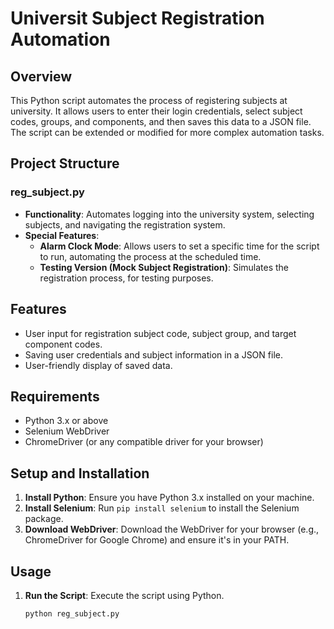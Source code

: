 # Universit Subject Registration Automation

## Overview
This Python script automates the process of registering subjects at university. It allows users to enter their login credentials, select subject codes, groups, and components, and then saves this data to a JSON file. The script can be extended or modified for more complex automation tasks.

## Project Structure
### reg_subject.py
   - **Functionality**: Automates logging into the university system, selecting subjects, and navigating the registration system.
   - **Special Features**:
     - **Alarm Clock Mode**: Allows users to set a specific time for the script to run, automating the process at the scheduled time.
     - **Testing Version (Mock Subject Registration)**: Simulates the registration process, for testing purposes.


## Features
- User input for registration subject code, subject group, and target component codes.
- Saving user credentials and subject information in a JSON file.
- User-friendly display of saved data.

## Requirements
- Python 3.x or above
- Selenium WebDriver
- ChromeDriver (or any compatible driver for your browser)

## Setup and Installation
1. **Install Python**: Ensure you have Python 3.x installed on your machine.
2. **Install Selenium**: Run `pip install selenium` to install the Selenium package.
3. **Download WebDriver**: Download the WebDriver for your browser (e.g., ChromeDriver for Google Chrome) and ensure it's in your PATH.

## Usage
1. **Run the Script**: Execute the script using Python.
   ```bash
   python reg_subject.py
